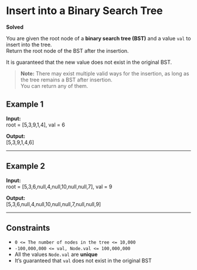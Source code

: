 # Insert into a Binary Search Tree  
**Solved**

You are given the root node of a **binary search tree (BST)** and a value `val` to insert into the tree.  
Return the root node of the BST after the insertion.  

It is guaranteed that the new value does not exist in the original BST.  

> **Note:** There may exist multiple valid ways for the insertion, as long as the tree remains a BST after insertion.  
> You can return any of them.


## Example 1

**Input:**  
root = [5,3,9,1,4], val = 6

**Output:**  
[5,3,9,1,4,6]

---

## Example 2

**Input:**  
root = [5,3,6,null,4,null,10,null,null,7], val = 9

**Output:**  
[5,3,6,null,4,null,10,null,null,7,null,null,9]


---

## Constraints
- `0 <= The number of nodes in the tree <= 10,000`  
- `-100,000,000 <= val, Node.val <= 100,000,000`  
- All the values `Node.val` are **unique**  
- It’s guaranteed that `val` does not exist in the original BST